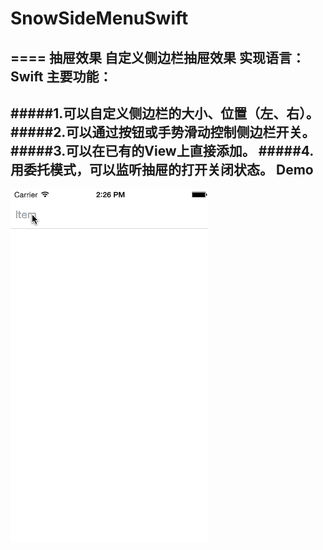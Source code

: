# SnowSideMenuSwift
====
抽屉效果
自定义侧边栏抽屉效果
实现语言：Swift
主要功能：
---
#####1.可以自定义侧边栏的大小、位置（左、右）。
#####2.可以通过按钮或手势滑动控制侧边栏开关。
#####3.可以在已有的View上直接添加。
#####4.用委托模式，可以监听抽屉的打开关闭状态。
Demo
---
![demo](https://github.com/Snow1990/SnowSideMenuSwift/raw/master/SnowSideMenuSwift/Demo.gif)
